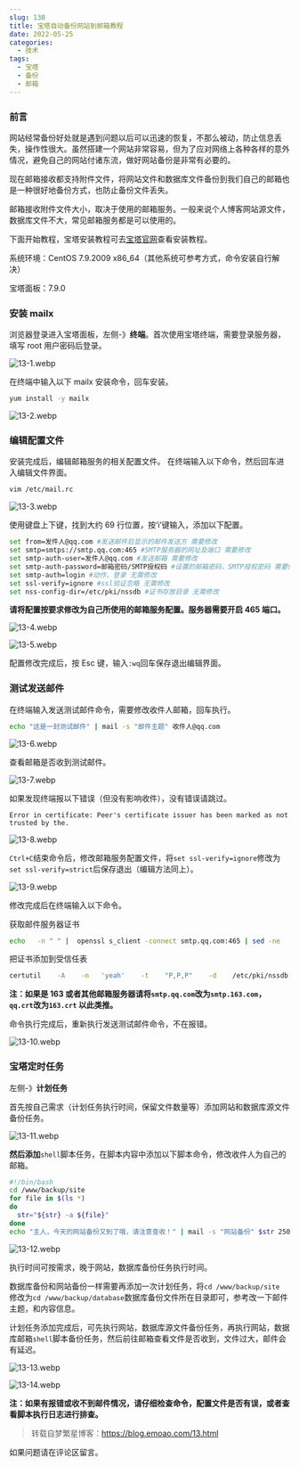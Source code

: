```yaml
---
slug: 130
title: 宝塔自动备份网站到邮箱教程
date: 2022-05-25
categories: 
  - 技术
tags: 
  - 宝塔
  - 备份
  - 邮箱
---
```



### 前言

网站经常备份好处就是遇到问题以后可以迅速的恢复，不那么被动，防止信息丢失，操作性很大。虽然搭建一个网站非常容易，但为了应对网络上各种各样的意外情况，避免自己的网站付诸东流，做好网站备份是非常有必要的。

现在邮箱接收都支持附件文件，将网站文件和数据库文件备份到我们自己的邮箱也是一种很好地备份方式，也防止备份文件丢失。

邮箱接收附件文件大小，取决于使用的邮箱服务。一般来说个人博客网站源文件，数据库文件不大，常见邮箱服务都是可以使用的。

下面开始教程，宝塔安装教程可去[宝塔官网](https://bt.cn/new/product.html)查看安装教程。

系统环境：CentOS 7.9.2009 x86_64（其他系统可参考方式，命令安装自行解决）

宝塔面板：7.9.0

### 安装 mailx

浏览器登录进入宝塔面板，左侧-》**终端**。首次使用宝塔终端，需要登录服务器，填写 root 用户密码后登录。

![13-1.webp](https://img.emoao.com/post-img/2022-05-13/53c6eca1cfb4eef40e63c916a59fa44b.webp)

在终端中输入以下 mailx 安装命令，回车安装。

```bash
yum install -y mailx
```

![13-2.webp](https://img.emoao.com/post-img/2022-05-13/30bec003dc2046e71c18494c305b21cc.webp)

### 编辑配置文件

安装完成后，编辑邮箱服务的相关配置文件。
在终端输入以下命令，然后回车进入编辑文件界面。

```bash
vim /etc/mail.rc
```

![13-3.webp](https://img.emoao.com/post-img/2022-05-13/56989b03520d4abd7823fe5283d2b519.webp)

使用键盘上下键，找到大约 69 行位置，按‘i’键输入，添加以下配置。

```bash
set from=发件人@qq.com #发送邮件后显示的邮件发送方 需要修改
set smtp=smtps://smtp.qq.com:465 #SMTP服务器的网址及端口 需要修改
set smtp-auth-user=发件人@qq.com #发送邮箱 需要修改
set smtp-auth-password=邮箱密码/SMTP授权码 #设置的邮箱密码，SMTP授权密码 需要修改
set smtp-auth=login #动作、登录 无需修改
set ssl-verify=ignore #ssl验证忽略 无需修改
set nss-config-dir=/etc/pki/nssdb #证书存放目录 无需修改
```

**请将配置按要求修改为自己所使用的邮箱服务配置。服务器需要开启 465 端口。**

![13-4.webp](https://img.emoao.com/post-img/2022-05-13/e7c11a400bb3d30c2a81293f732d84fe.webp)

![13-5.webp](https://img.emoao.com/post-img/2022-05-13/acde4506e7a574d1baf6588f7f5b178d.webp)

配置修改完成后，按 Esc 键，输入`:wq`回车保存退出编辑界面。

### 测试发送邮件

在终端输入发送测试邮件命令，需要修改收件人邮箱，回车执行。

```bash
echo "这是一封测试邮件" | mail -s "邮件主题" 收件人@qq.com
```

![13-6.webp](https://img.emoao.com/post-img/2022-05-13/e5192c7240feebf85e2f8dc5e4858e5e.webp)

查看邮箱是否收到测试邮件。

![13-7.webp](https://img.emoao.com/post-img/2022-05-13/47dcafa9c8b6307406aec0f12712872b.webp)

如果发现终端报以下错误（但没有影响收件），没有错误请跳过。

`Error in certificate: Peer's certificate issuer has been marked as not trusted by the.`

![13-8.webp](https://img.emoao.com/post-img/2022-05-13/8db1d9c84d292df3841c535ef8ad724b.webp)

`Ctrl+C`结束命令后，修改邮箱服务配置文件，将`set ssl-verify=ignore`修改为`set ssl-verify=strict`后保存退出（编辑方法同上）。

![13-9.webp](https://img.emoao.com/post-img/2022-05-13/c12d5ffecf4e6e48061bdc495d7570ff.webp)

修改完成后在终端输入以下命令。

获取邮件服务器证书

```bash
echo   -n " " |  openssl s_client -connect smtp.qq.com:465 | sed -ne  '/-BEGIN CERTIFICATE-/,/-END CERTIFIICATE-/p'  >  /etc/pki/nssdb/qq.crt
```

把证书添加到受信任表

```bash
certutil    -A    -n   'yeah'    -t    "P,P,P"    -d    /etc/pki/nssdb    -i    /etc/pki/nssdb/qq.crt
```

**注：如果是 163 或者其他邮箱服务器请将`smtp.qq.com`改为`smtp.163.com`，`qq.crt`改为`163.crt` 以此类推。**

命令执行完成后，重新执行发送测试邮件命令，不在报错。

![13-10.webp](https://img.emoao.com/post-img/2022-05-13/3252062ac53690690f832dd73d0863aa.webp)

### 宝塔定时任务

左侧-》**计划任务**

首先按自己需求（计划任务执行时间，保留文件数量等）添加网站和数据库源文件备份任务。

![13-11.webp](https://img.emoao.com/post-img/2022-05-13/4968cb73cd43ee6ece060bb011feef8d.webp)

**然后添加**`shell`脚本任务，在脚本内容中添加以下脚本命令，修改收件人为自己的邮箱。

```bash
#!/bin/bash
cd /www/backup/site
for file in $(ls *)
do
  str="${str} -a ${file}"
done
echo "主人，今天的网站备份又到了哦，请注意查收！" | mail -s "网站备份" $str 2502393029@qq.com
```

![13-12.webp](https://img.emoao.com/post-img/2022-05-13/89e2ce5cfc848ae5688021f650415776.webp)

执行时间可按需求，晚于网站，数据库备份任务执行时间。

数据库备份和网站备份一样需要再添加一次计划任务，将`cd /www/backup/site `修改为`cd /www/backup/database`数据库备份文件所在目录即可，参考改一下邮件主题，和内容信息。

计划任务添加完成后，可先执行网站，数据库源文件备份任务，再执行网站，数据库邮箱`shell`脚本备份任务，然后前往邮箱查看文件是否收到，文件过大，邮件会有延迟。

![13-13.webp](https://img.emoao.com/post-img/2022-05-13/deb9c05584f5bc00013188daa3e758b0.webp)

![13-14.webp](https://img.emoao.com/post-img/2022-05-13/1564dc76c2f6b94299a153d25d9d15d9.webp)

**注：如果有报错或收不到邮件情况，请仔细检查命令，配置文件是否有误，或者查看脚本执行日志进行排查。**

>转载自梦繁星博客：https://blog.emoao.com/13.html

如果问题请在评论区留言。
